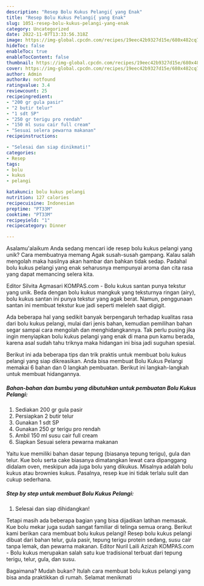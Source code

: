 ```yaml
---
description: "Resep Bolu Kukus Pelangi{ yang Enak"
title: "Resep Bolu Kukus Pelangi{ yang Enak"
slug: 1051-resep-bolu-kukus-pelangi-yang-enak
category: Uncategorized
date: 2022-11-07T13:33:56.318Z
image: https://img-global.cpcdn.com/recipes/19eec42b9327d15e/680x482cq70/bolu-kukus-pelangi-foto-resep-utama.jpg
hideToc: false
enableToc: true
enableTocContent: false
thumbnail: https://img-global.cpcdn.com/recipes/19eec42b9327d15e/680x482cq70/bolu-kukus-pelangi-foto-resep-utama.jpg
cover: https://img-global.cpcdn.com/recipes/19eec42b9327d15e/680x482cq70/bolu-kukus-pelangi-foto-resep-utama.jpg
author: Admin
authorAv: notfound
ratingvalue: 3.4
reviewcount: 25
recipeingredient:
- "200 gr gula pasir"
- "2 butir telur"
- "1 sdt SP"
- "250 gr terigu pro rendah"
- "150 ml susu cair full cream"
- "Sesuai selera pewarna makanan"
recipeinstructions:

- "Selesai dan siap dinikmati!"
categories:
- Resep
tags:
- bolu
- kukus
- pelangi

katakunci: bolu kukus pelangi 
nutrition: 127 calories
recipecuisine: Indonesian
preptime: "PT33M"
cooktime: "PT33M"
recipeyield: "1"
recipecategory: Dinner

---
```



Asalamu'alaikum Anda sedang mencari ide resep bolu kukus pelangi yang unik? Cara membuatnya memang Agak susah-susah gampang. Kalau salah mengolah maka hasilnya akan hambar dan bahkan tidak sedap. Padahal bolu kukus pelangi yang enak seharusnya mempunyai aroma dan cita rasa yang dapat memancing selera kita.


Editor Silvita Agmasari KOMPAS.com - Bolu kukus santan punya tekstur yang unik. Beda dengan bolu kukus mangkuk yang teksturnya ringan (airy), bolu kukus santan ini punya tekstur yang agak berat. Namun, penggunaan santan ini membuat tekstur kue jadi seperti meleleh saat digigit.

Ada beberapa hal yang sedikit banyak berpengaruh terhadap kualitas rasa dari bolu kukus pelangi, mulai dari jenis bahan, kemudian pemilihan bahan segar sampai cara mengolah dan menghidangkannya. Tak perlu pusing jika ingin menyiapkan bolu kukus pelangi yang enak di mana pun kamu berada, karena asal sudah tahu triknya maka hidangan ini bisa jadi suguhan spesial.


Berikut ini ada beberapa tips dan trik praktis untuk membuat bolu kukus pelangi yang siap dikreasikan. Anda bisa membuat Bolu Kukus Pelangi memakai 6 bahan dan 0 langkah pembuatan. Berikut ini langkah-langkah untuk membuat hidangannya.

<!--inarticleads1-->

##### Bahan-bahan dan bumbu yang dibutuhkan untuk pembuatan Bolu Kukus Pelangi:

1. Sediakan 200 gr gula pasir
1. Persiapkan 2 butir telur
1. Gunakan 1 sdt SP
1. Gunakan 250 gr terigu pro rendah
1. Ambil 150 ml susu cair full cream
1. Siapkan Sesuai selera pewarna makanan


Yaitu kue memiliki bahan dasar tepung (biasanya tepung terigu), gula dan telur. Kue bolu serta cake biasanya dimatangkan lewat cara dipanggang didalam oven, meskipun ada juga bolu yang dikukus. Misalnya adalah bolu kukus atau brownies kukus. Pasalnya, resep kue ini tidak terlalu sulit dan cukup sederhana. 

<!--inarticleads2-->

##### Step by step untuk membuat Bolu Kukus Pelangi:


1. Selesai dan siap dihidangkan!

Tetapi masih ada beberapa bagian yang bisa dijadikan latihan memasak. Kue bolu mekar juga sudah sangat familiar di telinga semua orang. Berikut kami berikan cara membuat bolu kukus pelangi! Resep bolu kukus pelangi dibuat dari bahan telur, gula pasir, tepung terigu protein sedang, susu cair tanpa lemak, dan pewarna makanan. Editor Nuril Laili Azizah KOMPAS.com - Bolu kukus merupakan salah satu kue tradisional terbuat dari tepung terigu, telur, gula, dan susu. 

Bagaimana? Mudah bukan? Itulah cara membuat bolu kukus pelangi yang bisa anda praktikkan di rumah. Selamat menikmati
